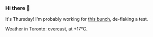 ### Hi there :wave:

It's Thursday! I'm probably working for [this bunch](https://github.com/kohofinancial), de-flaking a test.

Weather in Toronto: overcast, at +17°C.
